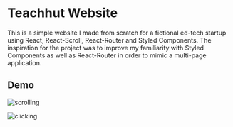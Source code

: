 # Teachhut Website

This is a simple website I made from scratch for a fictional ed-tech startup using React, React-Scroll, React-Router and Styled Components. The inspiration for the project was to improve my familiarity with Styled Components as well as React-Router in order to mimic a multi-page application.


## Demo

![scrolling](react-scroll-demo.gif)


![clicking](react-router-demo.gif)
